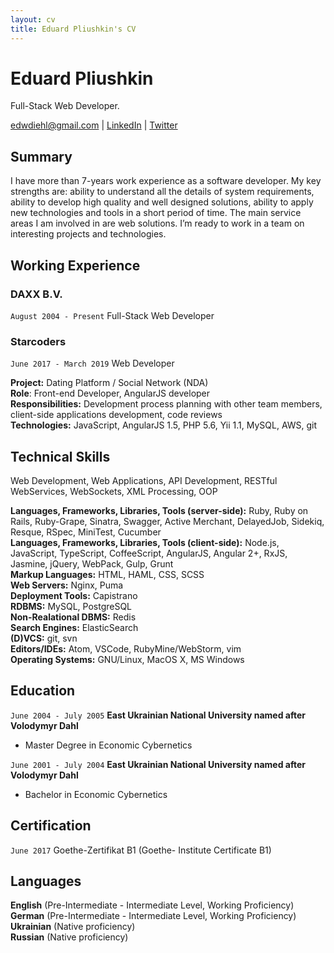```yaml
---
layout: cv
title: Eduard Pliushkin's CV
---
```

# Eduard Pliushkin
Full-Stack Web Developer.

<div id="webaddress">
  <a href="mailto:edwdiehl@gmail.com">edwdiehl@gmail.com</a>
 | <a href="https://www.linkedin.com/in/eduard-pliushkin-12551994/">LinkedIn</a>
 | <a href="https://twitter.com/EdwardDiehl/">Twitter</a>
</div>

## Summary

I have more than 7-years work experience as a software developer. My key strengths are: ability to understand all the details of system requirements, ability to develop high quality and well designed solutions, ability to apply new technologies and tools in a short period of time. The main service areas I am involved in are web solutions. I’m ready to work in a team on interesting projects and technologies.

## Working Experience

### DAXX B.V.

`August 2004 - Present`
Full-Stack Web Developer

### Starcoders
`June 2017 - March 2019`
Web Developer

__Project:__ Dating Platform / Social Network (NDA)<br>
__Role__: Front-end Developer, AngularJS developer<br>
__Responsibilities:__ Development process planning with other team members, client-side applications development, code reviews<br>
__Technologies:__ JavaScript, AngularJS 1.5, PHP 5.6, Yii 1.1, MySQL, AWS, git<br>

## Technical Skills

Web Development, Web Applications, API Development, RESTful WebServices, WebSockets, XML Processing, OOP

__Languages, Frameworks, Libraries, Tools (server-side):__ Ruby, Ruby on Rails, Ruby-Grape, Sinatra, Swagger, Active Merchant, DelayedJob, Sidekiq, Resque, RSpec, MiniTest, Cucumber<br>
__Languages, Frameworks, Libraries, Tools (client-side):__ Node.js, JavaScript, TypeScript, CoffeeScript, AngularJS, Angular 2+, RxJS, Jasmine, jQuery, WebPack, Gulp, Grunt<br>
__Markup Languages:__ HTML, HAML, CSS, SCSS<br>
__Web Servers:__ Nginx, Puma<br>
__Deployment Tools:__ Capistrano<br>
__RDBMS:__ MySQL, PostgreSQL<br>
__Non-Realational DBMS:__ Redis<br>
__Search Engines:__ ElasticSearch<br>
__(D)VCS:__ git, svn<br>
__Editors/IDEs:__ Atom, VSCode, RubyMine/WebStorm, vim<br>
__Operating Systems:__ GNU/Linux, MacOS X, MS Windows<br>

## Education

`June 2004 - July 2005`
__East Ukrainian National University named after Volodymyr Dahl__

- Master Degree in Economic Cybernetics

`June 2001 - July 2004`
__East Ukrainian National University named after Volodymyr Dahl__

- Bachelor in Economic Cybernetics

## Certification
`June 2017`
Goethe-Zertifikat B1 (Goethe- Institute Certificate B1)

## Languages
__English__ (Pre-Intermediate - Intermediate Level, Working Proficiency)<br>
__German__ (Pre-Intermediate - Intermediate Level, Working Proficiency)<br>
__Ukrainian__ (Native proficiency)<br>
__Russian__ (Native proficiency)<br>

<!-- ### Footer

Last updated: May 2013 -->
